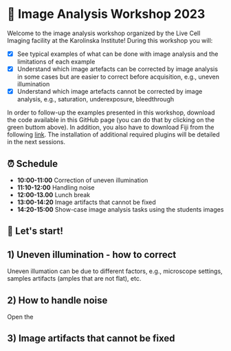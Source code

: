 # :microscope: Image Analysis Workshop 2023

Welcome to the image analysis workshop organized by the Live Cell Imaging facility at the Karolinska Institute! During this workshop you will:

- [x] See typical examples of what can be done with image analysis and the limitations of each example
- [x] Understand which image artefacts can be corrected by image analysis in some cases but are easier to correct before acquisition, e.g., uneven illumination
- [x] Understand which image artefacts cannot be corrected by image analysis, e.g., saturation, underexposure, bleedthrough

In order to follow-up the examples presented in this workshop, download the code available in this GitHub page (you can do that by clicking on the green buttom above). In addition, you also have to download Fiji from the following [link](https://fiji.sc/). The installation of additional required plugins will be detailed in the next sessions.

## :alarm_clock: Schedule

* **10:00-11:00** Correction of uneven illumination
* **11:10-12:00** Handling noise
* **12:00-13.00** Lunch break
* **13:00-14:20** Image artifacts that cannot be fixed
* **14:20-15:00** Show-case image analysis tasks using the students images

## :muscle: Let's start!

## 1) Uneven illumination - how to correct

Uneven illumation can be due to different factors, e.g., microscope settings, samples artifacts (amples that are not flat), etc. 

## 2) How to handle noise

Open the 

## 3) Image artifacts that cannot be fixed